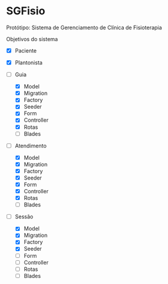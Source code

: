 # SGFisio
Protótipo: Sistema de Gerenciamento de Clínica de Fisioterapia

Objetivos do sistema
- [x] Paciente

- [x] Plantonista

- [ ] Guia
    - [x] Model
    - [x] Migration
    - [x] Factory
    - [x] Seeder
    - [x] Form
    - [x] Controller
    - [x] Rotas
    - [ ] Blades

- [ ] Atendimento
    - [x] Model
    - [x] Migration
    - [x] Factory
    - [x] Seeder
    - [x] Form
    - [x] Controller
    - [x] Rotas
    - [ ] Blades

- [ ] Sessão
    - [x] Model
    - [x] Migration
    - [x] Factory
    - [x] Seeder
    - [ ] Form
    - [ ] Controller
    - [ ] Rotas
    - [ ] Blades
